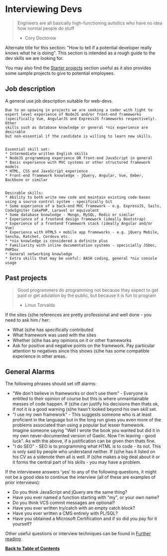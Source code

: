 Interviewing Devs
=================
> Engineers are all basically high-functioning autistics who have no idea how normal people do stuff
> - Cory Doctorow

Alternate title for this section: "How to tell if a potential developer really knows what he is doing".
This section is intended as a rough guide to the dev skills we are looking for.

You may also find the [Starter projects](../getting-started.md) section useful as it also provides some sample projects to give to potential employees.


Job description
---------------
A general use job description suitable for web-devs.

```
Due to an upswing in projects we are seeking a coder with light to
expert level experience of NodeJS and/or front-end frameworks
(specifically Vue, AngularJS and ExpressJS frameworks respectively). Other
skills such as database knowledge or general *nix experience are desirable
but non-essential if the candidate is willing to learn new skills.


Essential skill set:
* Intermediate written English skills
* NodeJS programming experience OR front-end JavaScript in general
* Basic experience with MVC systems or other structured framework models
* HTML, CSS and JavaScript experience
* Front-end framework knowledge - jQuery, Angular, Vue, Ember, Backbone or similar


Desirable skills:
* Ability to both write new code and maintain existing code-bases using a source control system - specifically Git
* Some experience of a back-end MVC framework - e.g. ExpressJS, Sails, CodeIgniter CakePHP, Laravel or equivalent
* Some database knowledge - Mongo, MySQL, Redis or similar
* Experience of a frontend design framework (ideally Bootstrap)
* Experience of a frontend framework stack (ideally Angular and/or Vue)
* Experience with HTML5 + mobile app frameworks - e.g. jQuery Mobile, Sencha, Ratchet, Cordova etc.
* *nix knowledge is considered a definite plus
* Familiarity with inline documentation systems - specicially JSDoc, PHPDoc
* General networking knowledge
* Extra skills that may be useful: BASH coding, general *nix console usage
```


Past projects
-------------
> Good programmers do programming not because they expect to get paid or get adulation by the public, but because it is fun to program
> - Linus Torvalds

If the sites (s)he references are pretty professional and well done - you need to ask him / her:

* What (s)he has specifically contributed
* What framework was used with the sites
* Whether (s)he has any opinions on it or other frameworks
* Ask for positive and negative points on the framework. Pay particular attention to negatives since this shows (s)he has some compatible experience in other areas.


General Alarms
--------------
The following phrases should set off alarms:

* "We don't believe in frameworks or don't use them" - Everyone is entitled to their opinion of course but this is where unmaintainable messes of code happen. If (s)he can justify his decisions then thats ok, if not it is a good warning (s)he hasn't looked beyond his own skill set.
* "I use my own framework" - This suggests someone who is at least proficient in the language but in the long run gives you even more of the problems associated than using a popular but lesser framework. Imagine someone saying "Well I wrote the book you wanted but did it in my own never-documented version of Gaelic. Now I'm leaving - good luck". As with the above, if a justification can be given then thats fine.
* "I do SEO" - SEO is to programming what HTML is to code - its not. This is only said by people who understand neither. If (s)he has it listed on his CV as a sidenote then all is well. If (s)he makes a big deal about it or it forms the central part of his skills - you may have a problem.


If the interviewee answers 'yes' to any of the following questions, it might not be a good idea to continue the interview (all of these are examples of prior interviews):

* Do you think JavaScript and jQuery are the same thing?
* Have you ever named a function starting with "my", or your own name?
* Do you think VCS commit messages are optional?
* Have you ever written try/catch with an empty catch block?
* Have you ever written a CMS entirely with PL/SQL?
* Have you obtained a Microsoft Certification and if so did you pay for it yourself?


Other useful questions or interview techniques can be found in [Further reading](../further-reading.md).


**[Back to Table of Contents](../README.md)**
